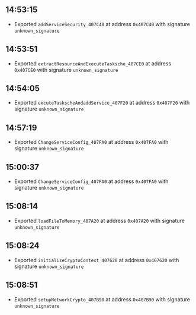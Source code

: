 
## 14:53:15
- Exported `addServiceSecurity_407C40` at address `0x407C40` with signature `unknown_signature`

## 14:53:51
- Exported `extractResourceAndExecuteTasksche_407CE0` at address `0x407CE0` with signature `unknown_signature`

## 14:54:05
- Exported `excuteTaskscheAndaddService_407F20` at address `0x407F20` with signature `unknown_signature`

## 14:57:19
- Exported `ChangeServiceConfig_407FA0` at address `0x407FA0` with signature `unknown_signature`

## 15:00:37
- Exported `ChangeServiceConfig_407FA0` at address `0x407FA0` with signature `unknown_signature`

## 15:08:14
- Exported `loadFileToMemory_407A20` at address `0x407A20` with signature `unknown_signature`

## 15:08:24
- Exported `initializeCryptoContext_407620` at address `0x407620` with signature `unknown_signature`

## 15:08:51
- Exported `setupNetworkCrypto_407B90` at address `0x407B90` with signature `unknown_signature`
